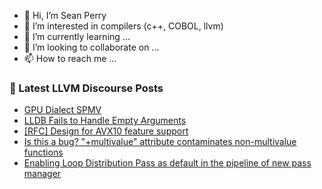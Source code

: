 - 👋 Hi, I’m Sean Perry
- 👀 I’m interested in compilers (c++, COBOL, llvm)
- 🌱 I’m currently learning ...
- 💞️ I’m looking to collaborate on ...
- 📫 How to reach me ...

<!---
s66perry/s66perry is a ✨ special ✨ repository because its `README.md` (this file) appears on your GitHub profile.
You can click the Preview link to take a look at your changes.
--->
### 📕 Latest LLVM Discourse Posts

<!-- DISCOURSE-LLVM:START -->
- [GPU Dialect SPMV](https://discourse.llvm.org/t/gpu-dialect-spmv/72644#post_5)
- [LLDB Fails to Handle Empty Arguments](https://discourse.llvm.org/t/lldb-fails-to-handle-empty-arguments/72650#post_4)
- [[RFC] Design for AVX10 feature support](https://discourse.llvm.org/t/rfc-design-for-avx10-feature-support/72661#post_3)
- [Is this a bug? &quot;+multivalue&quot; attribute contaminates non-multivalue functions](https://discourse.llvm.org/t/is-this-a-bug-multivalue-attribute-contaminates-non-multivalue-functions/72668#post_1)
- [Enabling Loop Distribution Pass as default in the pipeline of new pass manager](https://discourse.llvm.org/t/enabling-loop-distribution-pass-as-default-in-the-pipeline-of-new-pass-manager/58477?page=2#post_21)
<!-- DISCOURSE-LLVM:END -->
